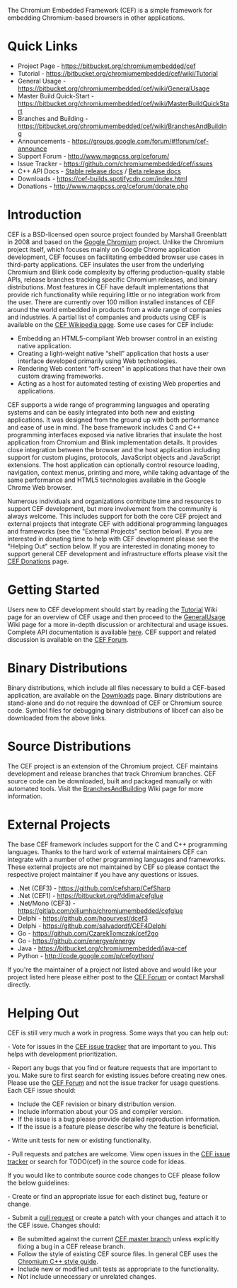 The Chromium Embedded Framework (CEF) is a simple framework for embedding Chromium-based browsers in other applications.

# Quick Links

* Project Page - https://bitbucket.org/chromiumembedded/cef
* Tutorial - https://bitbucket.org/chromiumembedded/cef/wiki/Tutorial
* General Usage - https://bitbucket.org/chromiumembedded/cef/wiki/GeneralUsage
* Master Build Quick-Start - https://bitbucket.org/chromiumembedded/cef/wiki/MasterBuildQuickStart
* Branches and Building - https://bitbucket.org/chromiumembedded/cef/wiki/BranchesAndBuilding
* Announcements - https://groups.google.com/forum/#!forum/cef-announce
* Support Forum - http://www.magpcss.org/ceforum/
* Issue Tracker - https://github.com/chromiumembedded/cef/issues
* C++ API Docs - [Stable release docs](https://cef-builds.spotifycdn.com/docs/stable.html) / [Beta release docs](https://cef-builds.spotifycdn.com/docs/beta.html)
* Downloads - https://cef-builds.spotifycdn.com/index.html
* Donations - http://www.magpcss.org/ceforum/donate.php

# Introduction

CEF is a BSD-licensed open source project founded by Marshall Greenblatt in 2008 and based on the [Google Chromium](http://www.chromium.org/Home) project. Unlike the Chromium project itself, which focuses mainly on Google Chrome application development, CEF focuses on facilitating embedded browser use cases in third-party applications. CEF insulates the user from the underlying Chromium and Blink code complexity by offering production-quality stable APIs, release branches tracking specific Chromium releases, and binary distributions. Most features in CEF have default implementations that provide rich functionality while requiring little or no integration work from the user. There are currently over 100 million installed instances of CEF around the world embedded in products from a wide range of companies and industries. A partial list of companies and products using CEF is available on the [CEF Wikipedia page](http://en.wikipedia.org/wiki/Chromium_Embedded_Framework#Applications_using_CEF). Some use cases for CEF include:

* Embedding an HTML5-compliant Web browser control in an existing native application.
* Creating a light-weight native “shell” application that hosts a user interface developed primarily using Web technologies.
* Rendering Web content “off-screen” in applications that have their own custom drawing frameworks.
* Acting as a host for automated testing of existing Web properties and applications.

CEF supports a wide range of programming languages and operating systems and can be easily integrated into both new and existing applications. It was designed from the ground up with both performance and ease of use in mind. The base framework includes C and C++ programming interfaces exposed via native libraries that insulate the host application from Chromium and Blink implementation details. It provides close integration between the browser and the host application including support for custom plugins, protocols, JavaScript objects and JavaScript extensions. The host application can optionally control resource loading, navigation, context menus, printing and more, while taking advantage of the same performance and HTML5 technologies available in the Google Chrome Web browser.

Numerous individuals and organizations contribute time and resources to support CEF development, but more involvement from the community is always welcome. This includes support for both the core CEF project and external projects that integrate CEF with additional programming languages and frameworks (see the "External Projects" section below). If you are interested in donating time to help with CEF development please see the "Helping Out" section below. If you are interested in donating money to support general CEF development and infrastructure efforts please visit the [CEF Donations](http://www.magpcss.org/ceforum/donate.php) page.

# Getting Started

Users new to CEF development should start by reading the [Tutorial](https://bitbucket.org/chromiumembedded/cef/wiki/Tutorial) Wiki page for an overview of CEF usage and then proceed to the [GeneralUsage](https://bitbucket.org/chromiumembedded/cef/wiki/GeneralUsage) Wiki page for a more in-depth discussion or architectural and usage issues. Complete API documentation is available [here](https://cef-builds.spotifycdn.com/docs/stable.html). CEF support and related discussion is available on the [CEF Forum](http://www.magpcss.org/ceforum/).

# Binary Distributions

Binary distributions, which include all files necessary to build a CEF-based application, are available on the [Downloads](https://cef-builds.spotifycdn.com/index.html) page. Binary distributions are stand-alone and do not require the download of CEF or Chromium source code. Symbol files for debugging binary distributions of libcef can also be downloaded from the above links.

# Source Distributions

The CEF project is an extension of the Chromium project. CEF maintains development and release branches that track Chromium branches. CEF source code can be downloaded, built and packaged manually or with automated tools. Visit the [BranchesAndBuilding](https://bitbucket.org/chromiumembedded/cef/wiki/BranchesAndBuilding) Wiki page for more information.

# External Projects

The base CEF framework includes support for the C and C++ programming languages. Thanks to the hard work of external maintainers CEF can integrate with a number of other programming languages and frameworks. These external projects are not maintained by CEF so please contact the respective project maintainer if you have any questions or issues.

* .Net (CEF3) - https://github.com/cefsharp/CefSharp
* .Net (CEF1) - https://bitbucket.org/fddima/cefglue
* .Net/Mono (CEF3) - https://gitlab.com/xiliumhq/chromiumembedded/cefglue
* Delphi - https://github.com/hgourvest/dcef3
* Delphi - https://github.com/salvadordf/CEF4Delphi
* Go - https://github.com/CzarekTomczak/cef2go
* Go - https://github.com/energye/energy
* Java - https://bitbucket.org/chromiumembedded/java-cef
* Python - http://code.google.com/p/cefpython/

If you're the maintainer of a project not listed above and would like your project listed here please either post to the [CEF Forum](http://www.magpcss.org/ceforum/) or contact Marshall directly.

# Helping Out

CEF is still very much a work in progress. Some ways that you can help out:

\- Vote for issues in the [CEF issue tracker](https://github.com/chromiumembedded/cef/issues) that are important to you. This helps with development prioritization.

\- Report any bugs that you find or feature requests that are important to you. Make sure to first search for existing issues before creating new ones. Please use the [CEF Forum](http://magpcss.org/ceforum) and not the issue tracker for usage questions. Each CEF issue should:

* Include the CEF revision or binary distribution version.
* Include information about your OS and compiler version.
* If the issue is a bug please provide detailed reproduction information.
* If the issue is a feature please describe why the feature is beneficial.

\- Write unit tests for new or existing functionality.

\- Pull requests and patches are welcome. View open issues in the [CEF issue tracker](https://github.com/chromiumembedded/cef/issues) or search for TODO(cef) in the source code for ideas.

If you would like to contribute source code changes to CEF please follow the below guidelines:

\- Create or find an appropriate issue for each distinct bug, feature or change. 

\- Submit a [pull request](https://bitbucket.org/chromiumembedded/cef/wiki/ContributingWithGit) or create a patch with your changes and attach it to the CEF issue. Changes should:

* Be submitted against the current [CEF master branch](https://bitbucket.org/chromiumembedded/cef/src/?at=master) unless explicitly fixing a bug in a CEF release branch.
* Follow the style of existing CEF source files. In general CEF uses the [Chromium C++ style guide](https://chromium.googlesource.com/chromium/src/+/master/styleguide/c++/c++.md).
* Include new or modified unit tests as appropriate to the functionality.
* Not include unnecessary or unrelated changes.

